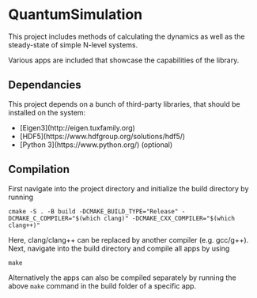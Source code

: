 # QuantumSimulation

This project includes methods of calculating the dynamics as well as the steady-state of simple N-level systems.

Various apps are included that showcase the capabilities of the library.

## Dependancies

This project depends on a bunch of third-party libraries, that should be installed on the system:
<ul>
    <li>[Eigen3](http://eigen.tuxfamily.org)</li>
    <li>[HDF5](https://www.hdfgroup.org/solutions/hdf5/)</li>
    <li>[Python 3](https://www.python.org/) (optional)</li>
</ul>

## Compilation

First navigate into the project directory and initialize the build directory by running

    cmake -S . -B build -DCMAKE_BUILD_TYPE="Release" -DCMAKE_C_COMPILER="$(which clang)" -DCMAKE_CXX_COMPILER="$(which clang++)"

Here, clang/clang++ can be replaced by another compiler (e.g. gcc/g++).
Next, navigate into the build directory and compile all apps by using

    make

Alternatively the apps can also be compiled separately by running the above `make` command in the build folder of a specific app.